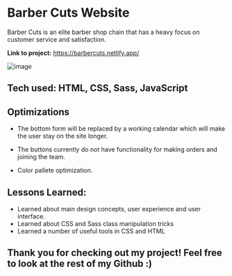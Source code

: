 

# Barber Cuts Website
Barber Cuts is an elite barber shop chain that has a heavy focus on customer service and satisfaction.

**Link to project:** https://barbercuts.netlify.app/

![image](https://user-images.githubusercontent.com/81642757/200061682-b8266f84-8dd5-4152-a504-cfb841751697.png)

## Tech used: HTML, CSS, Sass, JavaScript

## Optimizations

- The bottom form will be replaced by a working calendar which will make the user stay on the site longer.

- The buttons currently do not have functionality for making orders and joining the team.

- Color pallete optimization.

## Lessons Learned:

- Learned about main design concepts, user experience and user interface. 
- Learned about CSS and Sass class manipulation tricks
- Learned a number of useful tools in CSS and HTML




## Thank you for checking out my project! Feel free to look at the rest of my Github :)

